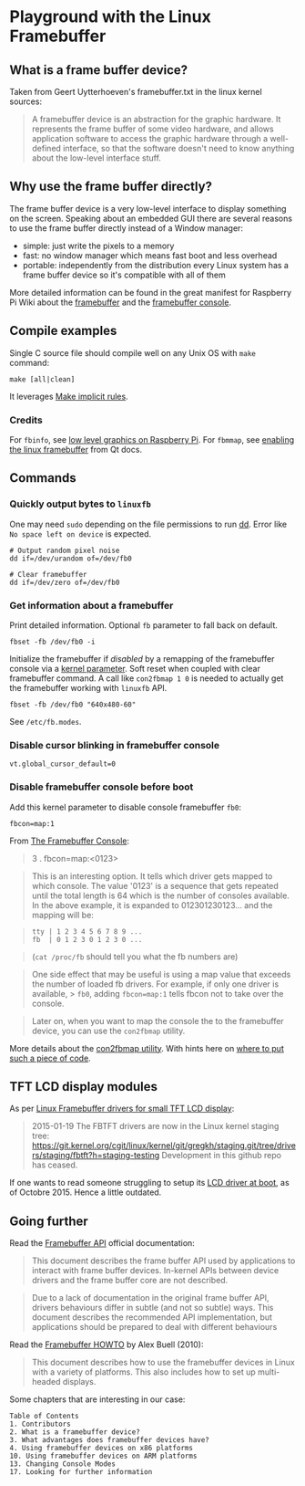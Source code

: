 # Playground with the Linux Framebuffer

## What is a frame buffer device?

Taken from Geert Uytterhoeven's framebuffer.txt in the linux kernel sources:

> A framebuffer device is an abstraction for the graphic hardware. It represents
> the frame buffer of some video hardware, and allows application software to
> access the graphic hardware through a well-defined interface, so that the
> software doesn't need to know anything about the low-level interface stuff.

## Why use the frame buffer directly?

The frame buffer device is a very low-level interface to display something on
the screen. Speaking about an embedded GUI there are several reasons to use the
frame buffer directly instead of a Window manager:

- simple: just write the pixels to a memory
- fast: no window manager which means fast boot and less overhead
- portable: independently from the distribution every Linux system has a frame
buffer device so it's compatible with all of them

More detailed information can be found in the great manifest for Raspberry Pi
Wiki about the [framebuffer][framebuffer] and the [framebuffer
console][framebuffer-console].

## Compile examples

Single C source file should compile well on any Unix OS with `make` command:

    make [all|clean]

It leverages [Make implicit rules][make-implicit-rules].

### Credits

For `fbinfo`, see [low level graphics on Raspberry Pi][fbinfo]. For `fbmmap`,
see [enabling the linux framebuffer][fbmmap] from Qt docs.

## Commands

### Quickly output bytes to `linuxfb`

One may need `sudo` depending on the file permissions to run [dd][dd].
Error like `No space left on device` is expected.

    # Output random pixel noise
    dd if=/dev/urandom of=/dev/fb0

    # Clear framebuffer
    dd if=/dev/zero of=/dev/fb0

### Get information about a framebuffer

Print detailed information. Optional `fb` parameter to fall back on default.

    fbset -fb /dev/fb0 -i

Initialize the framebuffer if _disabled_ by a remapping of the framebuffer
console via a [kernel parameter][kernel-parameter]. Soft reset when coupled with
clear framebuffer command. A call like `con2fbmap 1 0` is needed to actually get
the framebuffer working with `linuxfb` API.

    fbset -fb /dev/fb0 "640x480-60"

See `/etc/fb.modes`.

### Disable cursor blinking in framebuffer console

    vt.global_cursor_default=0

### Disable framebuffer console before boot

Add this kernel parameter to disable console framebuffer `fb0`:

    fbcon=map:1

From [The Framebuffer Console][kernel-framebuffer-console]:

> 3 . fbcon=map:<0123>

> This is an interesting option. It tells which driver gets mapped to which
> console. The value '0123' is a sequence that gets repeated until the total
> length is 64 which is the number of consoles available. In the above example,
> it is expanded to 012301230123... and the mapping will be:

>     tty | 1 2 3 4 5 6 7 8 9 ...
>     fb  | 0 1 2 3 0 1 2 3 0 ...

> (`cat /proc/fb` should tell you what the fb numbers are)

> One side effect that may be useful is using a map value that exceeds the
> number of loaded fb drivers. For example, if only one driver is available,
    > `fb0`, adding `fbcon=map:1` tells fbcon not to take over the console.

> Later on, when you want to map the console the to the framebuffer device, you
> can use the `con2fbmap` utility.

More details about the [con2fbmap utility][con2fbmap].
With hints here on [where to put such a piece of code][etc-rc-local].

## TFT LCD display modules

As per [Linux Framebuffer drivers for small TFT LCD display][git-notro-fbtft]:

> 2015-01-19
> The FBTFT drivers are now in the Linux kernel staging tree:
> https://git.kernel.org/cgit/linux/kernel/git/gregkh/staging.git/tree/drivers/staging/fbtft?h=staging-testing
> Development in this github repo has ceased.

If one wants to read someone struggling to setup its [LCD driver at
boot][lcd-driver-boot], as of Octobre 2015. Hence a little outdated.

## Going further

Read the [Framebuffer API][kernel-framebuffer-api] official documentation:

> This document describes the frame buffer API used by applications to interact with
> frame buffer devices. In-kernel APIs between device drivers and the frame buffer
> core are not described.

> Due to a lack of documentation in the original frame buffer API, drivers
> behaviours differ in subtle (and not so subtle) ways. This document describes the
> recommended API implementation, but applications should be prepared to deal with
> different behaviours

Read the [Framebuffer HOWTO][framebuffer-howto] by Alex Buell (2010):

> This document describes how to use the framebuffer devices in Linux with a
> variety of platforms. This also includes how to set up multi-headed
> displays.

Some chapters that are interesting in our case:

    Table of Contents
    1. Contributors
    2. What is a framebuffer device?
    3. What advantages does framebuffer devices have?
    4. Using framebuffer devices on x86 platforms
    10. Using framebuffer devices on ARM platforms
    13. Changing Console Modes
    17. Looking for further information

[make-implicit-rules]:https://www.gnu.org/software/make/manual/html_node/Implicit-Rules.html
[fbinfo]:http://raspberrycompote.blogspot.com/2012/12/low-level-graphics-on-raspberry-pi-part_9509.html
[fbmmap]:https://doc.qt.io/archives/3.3/emb-framebuffer-howto.html
[lfb-commandline]:https://unix.stackexchange.com/questions/192206
[framebuffer-console]:https://github.com/FrankBau/raspi-repo-manifest/wiki/fbcon
[framebuffer]:https://github.com/FrankBau/raspi-repo-manifest/wiki/framebuffer
[kernel-parameter]:https://github.com/FrankBau/raspi-repo-manifest/wiki/kernel-parameter
[dd]:https://github.com/FrankBau/raspi-repo-manifest/wiki/dd
[kernel-framebuffer-api]:https://www.kernel.org/doc/Documentation/fb/api.txt
[kernel-framebuffer-console]:https://www.kernel.org/doc/Documentation/fb/fbcon.txt
[con2fbmap]:https://github.com/notro/fbtft/wiki/Framebuffer-use#console
[etc-rc-local]:https://www.raspberrypi.org/forums/viewtopic.php?t=222402
[git-notro-fbtft]:https://github.com/notro/fbtft
[lcd-driver-boot]:https://www.raspberrypi.org/forums/viewtopic.php?t=123676
[framebuffer-howto]:https://www.tldp.org/HOWTO/text/Framebuffer-HOWTO
